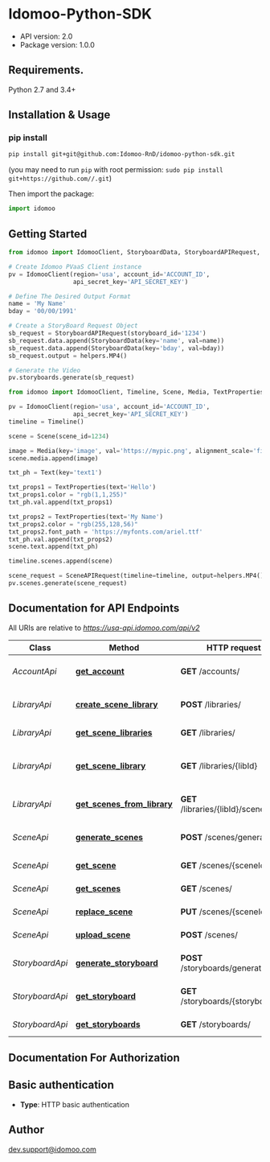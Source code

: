 # Idomoo-Python-SDK
- API version: 2.0
- Package version: 1.0.0

## Requirements.

Python 2.7 and 3.4+

## Installation & Usage

### pip install


```sh
pip install git+git@github.com:Idomoo-RnD/idomoo-python-sdk.git
```
(you may need to run `pip` with root permission: `sudo pip install git+https://github.com//.git`)

Then import the package:
```python
import idomoo 
```

## Getting Started


```python
from idomoo import IdomooClient, StoryboardData, StoryboardAPIRequest, helpers

# Create Idomoo PVaaS Client instance
pv = IdomooClient(region='usa', account_id='ACCOUNT_ID',
                  api_secret_key='API_SECRET_KEY')

# Define The Desired Output Format
name = 'My Name'
bday = '00/00/1991'

# Create a StoryBoard Request Object
sb_request = StoryboardAPIRequest(storyboard_id='1234')
sb_request.data.append(StoryboardData(key='name', val=name))
sb_request.data.append(StoryboardData(key='bday', val=bday))
sb_request.output = helpers.MP4()

# Generate the Video
pv.storyboards.generate(sb_request)
```


```python
from idomoo import IdomooClient, Timeline, Scene, Media, TextProperties, SceneAPIRequest, helpers, Text

pv = IdomooClient(region='usa', account_id='ACCOUNT_ID',
                  api_secret_key='API_SECRET_KEY')
timeline = Timeline()

scene = Scene(scene_id=1234)

image = Media(key='image', val='https://mypic.png', alignment_scale='fit')
scene.media.append(image)

txt_ph = Text(key='text1')

txt_props1 = TextProperties(text='Hello')
txt_props1.color = "rgb(1,1,255)"
txt_ph.val.append(txt_props1)

txt_props2 = TextProperties(text='My Name')
txt_props2.color = "rgb(255,128,56)"
txt_props2.font_path = 'https://myfonts.com/ariel.ttf'
txt_ph.val.append(txt_props2)
scene.text.append(txt_ph)

timeline.scenes.append(scene)

scene_request = SceneAPIRequest(timeline=timeline, output=helpers.MP4())
pv.scenes.generate(scene_request)

```


## Documentation for API Endpoints

All URIs are relative to *https://usa-api.idomoo.com/api/v2*

Class | Method | HTTP request | Description
------------ | ------------- | ------------- | -------------
*AccountApi* | [**get_account**](docs/AccountApi.md#get_account) | **GET** /accounts/ | Get Account Informaion
*LibraryApi* | [**create_scene_library**](docs/LibraryApi.md#create_scene_library) | **POST** /libraries/ | Create Scene Library
*LibraryApi* | [**get_scene_libraries**](docs/LibraryApi.md#get_scene_libraries) | **GET** /libraries/ | List Scene Libraries
*LibraryApi* | [**get_scene_library**](docs/LibraryApi.md#get_scene_library) | **GET** /libraries/{libId} | Return Specific Scene Library
*LibraryApi* | [**get_scenes_from_library**](docs/LibraryApi.md#get_scenes_from_library) | **GET** /libraries/{libId}/scenes/ | Return Scenes from Library
*SceneApi* | [**generate_scenes**](docs/SceneApi.md#generate_scenes) | **POST** /scenes/generate/ | Generate Video from Scenes
*SceneApi* | [**get_scene**](docs/SceneApi.md#get_scene) | **GET** /scenes/{sceneId} | Get Scene by ID
*SceneApi* | [**get_scenes**](docs/SceneApi.md#get_scenes) | **GET** /scenes/ | List of Scenes
*SceneApi* | [**replace_scene**](docs/SceneApi.md#replace_scene) | **PUT** /scenes/{sceneId} | Replace Scene
*SceneApi* | [**upload_scene**](docs/SceneApi.md#upload_scene) | **POST** /scenes/ | Upload New Scene
*StoryboardApi* | [**generate_storyboard**](docs/StoryboardApi.md#generate_storyboard) | **POST** /storyboards/generate/ | Generate Video From Storyboard
*StoryboardApi* | [**get_storyboard**](docs/StoryboardApi.md#get_storyboard) | **GET** /storyboards/{storyboradId} | Get Storyboard by ID
*StoryboardApi* | [**get_storyboards**](docs/StoryboardApi.md#get_storyboards) | **GET** /storyboards/ | List Of Storyboards


## Documentation For Authorization


## Basic authentication

- **Type**: HTTP basic authentication


## Author

dev.support@idomoo.com

